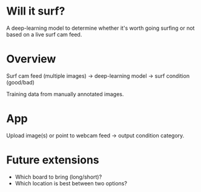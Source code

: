 # Will it surf?

A deep-learning model to determine whether it's worth going surfing or not based on a live surf cam feed.

# Overview

Surf cam feed (multiple images) -> deep-learning model -> surf condition (good/bad)

Training data from manually annotated images.

# App

Upload image(s) or point to webcam feed -> output condition category.

# Future extensions

* Which board to bring (long/short)?
* Which location is best between two options?